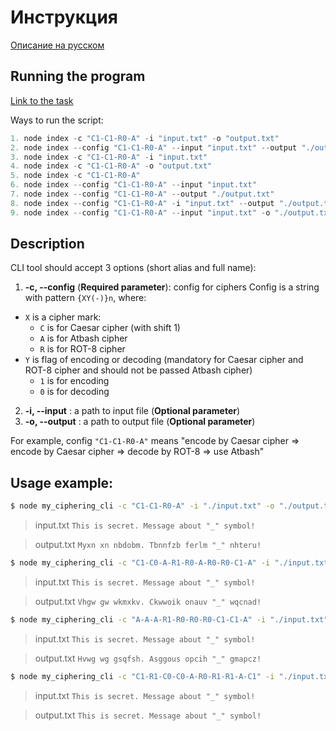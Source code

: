 # Инструкция

[Описание на русском](https://github.com/Maks-T/Ciphering-CLI-Tool/blob/Ciphering-CLI-Tool/README_RU.md)

## Running the program

[Link to the task](https://github.com/rolling-scopes-school/basic-nodejs-course)

Ways to run the script:

```javascript
1. node index -c "C1-C1-R0-A" -i "input.txt" -o "output.txt"
2. node index --config "C1-C1-R0-A" --input "input.txt" --output "./output.txt"
3. node index -c "C1-C1-R0-A" -i "input.txt"
4. node index -c "C1-C1-R0-A" -o "output.txt"
5. node index -c "C1-C1-R0-A"
6. node index --config "C1-C1-R0-A" --input "input.txt"
7. node index --config "C1-C1-R0-A" --output "./output.txt"
8. node index --config "C1-C1-R0-A" -i "input.txt" --output "./output.txt"
9. node index --config "C1-C1-R0-A" --input "input.txt" -o "./output.txt"
```

## Description

CLI tool should accept 3 options (short alias and full name):

1.  **-c, --config** (**Required parameter**): config for ciphers
    Config is a string with pattern `{XY(-)}n`, where:

- `X` is a cipher mark:
  - `C` is for Caesar cipher (with shift 1)
  - `A` is for Atbash cipher
  - `R` is for ROT-8 cipher
- `Y` is flag of encoding or decoding (mandatory for Caesar cipher and ROT-8 cipher and should not be passed Atbash cipher)
  - `1` is for encoding
  - `0` is for decoding

2.  **-i, --input** : a path to input file (**Optional parameter**)
3.  **-o, --output** : a path to output file (**Optional parameter**)

For example, config `"C1-C1-R0-A"` means "encode by Caesar cipher => encode by Caesar cipher => decode by ROT-8 => use Atbash"

## Usage example:

```bash
$ node my_ciphering_cli -c "C1-C1-R0-A" -i "./input.txt" -o "./output.txt"
```

> input.txt
> `This is secret. Message about "_" symbol!`

> output.txt
> `Myxn xn nbdobm. Tbnnfzb ferlm "_" nhteru!`

```bash
$ node my_ciphering_cli -c "C1-C0-A-R1-R0-A-R0-R0-C1-A" -i "./input.txt" -o "./output.txt"
```

> input.txt
> `This is secret. Message about "_" symbol!`

> output.txt
> `Vhgw gw wkmxkv. Ckwwoik onauv "_" wqcnad!`

```bash
$ node my_ciphering_cli -c "A-A-A-R1-R0-R0-R0-C1-C1-A" -i "./input.txt" -o "./output.txt"
```

> input.txt
> `This is secret. Message about "_" symbol!`

> output.txt
> `Hvwg wg gsqfsh. Asggous opcih "_" gmapcz!`

```bash
$ node my_ciphering_cli -c "C1-R1-C0-C0-A-R0-R1-R1-A-C1" -i "./input.txt" -o "./output.txt"
```

> input.txt
> `This is secret. Message about "_" symbol!`

> output.txt
> `This is secret. Message about "_" symbol!`
